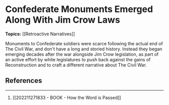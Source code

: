 # Confederate Monuments Emerged Along With Jim Crow Laws

**Topics:** [[Retroactive Narratives]]

Monuments to Confederate soldiers were scarce following the actual end of The Civil War, and don't have a long and storied history. Instead they began emerging decades after the war alongside Jim Crow legislation, as part of an active effort by white legislatures to push back against the gains of Reconstruction and to craft a different narrative about The Civil War.


## References 
---
1. [[202211271833 - BOOK - How the Word is Passed]]